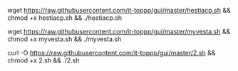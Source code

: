  wget https://raw.githubusercontent.com/it-toppp/gui/master/hestiacp.sh && chmod +x hestiacp.sh && ./hestiacp.sh
 
 wget https://raw.githubusercontent.com/it-toppp/gui/master/myvesta.sh && chmod +x myvesta.sh && ./myvesta.sh
 
 curl -O https://raw.githubusercontent.com/it-toppp/gui/master/2.sh && chmod +x 2.sh && ./2.sh
